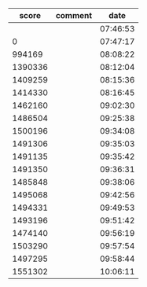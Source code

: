 |score|comment|date|
|------|------|------|
|||07:46:53|
|0||07:47:17|
|994169||08:08:22|
|1390336||08:12:04|
|1409259||08:15:36|
|1414330||08:16:45|
|1462160||09:02:30|
|1486504||09:25:38|
|1500196||09:34:08|
|1491306||09:35:03|
|1491135||09:35:42|
|1491350||09:36:31|
|1485848||09:38:06|
|1495068||09:42:56|
|1494331||09:49:53|
|1493196||09:51:42|
|1474140||09:56:19|
|1503290||09:57:54|
|1497295||09:58:44|
|1551302||10:06:11|
